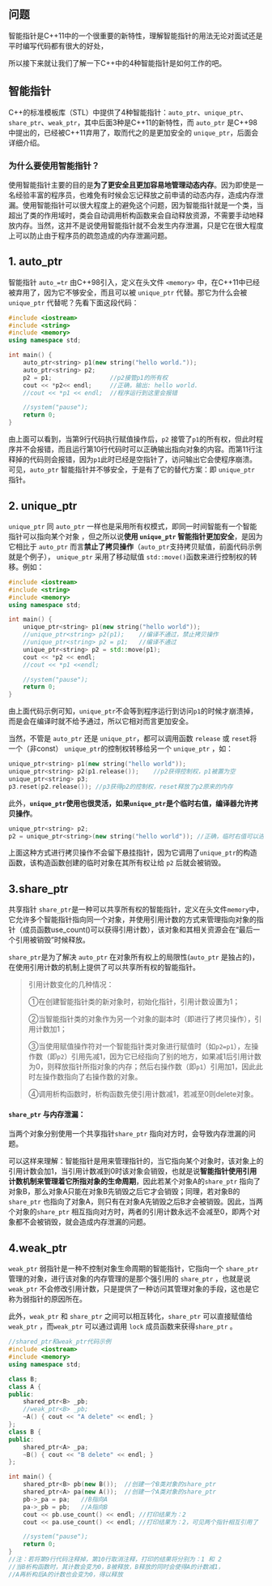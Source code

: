 ## 问题

智能指针是C++11中的一个很重要的新特性，理解智能指针的用法无论对面试还是平时编写代码都有很大的好处，

所以接下来就让我们了解一下C++中的4种智能指针是如何工作的吧。

## 智能指针

C++的标准模板库（STL）中提供了4种智能指针：`auto_ptr`、`unique_ptr`、`share_ptr`、`weak_ptr`，其中后面3种是C++11的新特性，而 `auto_ptr` 是C++98中提出的，已经被C++11弃用了，取而代之的是更加安全的 `unique_ptr`，后面会详细介绍。

### 为什么要使用智能指针？

使用智能指针主要的目的是**为了更安全且更加容易地管理动态内存**。因为即使是一名经验丰富的程序员，也难免有时候会忘记释放之前申请的动态内存，造成内存泄漏。使用智能指针可以很大程度上的避免这个问题，因为智能指针就是一个类，当超出了类的作用域时，类会自动调用析构函数来会自动释放资源，不需要手动地释放内存。当然，这并不是说使用智能指针就不会发生内存泄漏，只是它在很大程度上可以防止由于程序员的疏忽造成的内存泄漏问题。



## 1. auto_ptr

智能指针 `auto_=tr` 由C++98引入，定义在头文件 `<memory>` 中，在C++11中已经被弃用了，因为它不够安全，而且可以被 `unique_ptr` 代替。那它为什么会被 `unique_ptr` 代替呢？先看下面这段代码：

```C++
#include <iostream>
#include <string>
#include <memory>
using namespace std;

int main() {
	auto_ptr<string> p1(new string("hello world."));
	auto_ptr<string> p2;
	p2 = p1;				//p2接管p1的所有权
	cout << *p2<< endl;		//正确，输出: hello world.
	//cout << *p1 << endl;	//程序运行到这里会报错

	//system("pause");
	return 0;
}

```

由上面可以看到，当第9行代码执行赋值操作后，`p2` 接管了`p1`的所有权，但此时程序并不会报错，而且运行第10行代码时可以正确输出指向对象的内容。而第11行注释掉的代码则会报错，因为`p1`此时已经是空指针了，访问输出它会使程序崩溃。可见，`auto_ptr` 智能指针并不够安全，于是有了它的替代方案：即 `unique_ptr` 指针。



## 2. unique_ptr 

 `unique_ptr` 同 `auto_ptr` 一样也是采用所有权模式，即同一时间智能有一个智能指针可以指向某个对象 ，但之所以说**使用 `unique_ptr` 智能指针更加安全**，是因为它相比于 `auto_ptr` 而言**禁止了拷贝操作**（`auto_ptr`支持拷贝赋值，前面代码示例就是个例子）， `unique_ptr` 采用了移动赋值 `std::move()`函数来进行控制权的转移。例如：

```C++
#include <iostream>
#include <string>
#include <memory>
using namespace std;

int main() {
	unique_ptr<string> p1(new string("hello world"));
	//unique_ptr<string> p2(p1);	//编译不通过，禁止拷贝操作
	//unique_ptr<string> p2 = p1;	//编译不通过
	unique_ptr<string> p2 = std::move(p1);
	cout << *p2 << endl;
    //cout << *p1 <<endl;

	//system("pause");
	return 0;
}

```

由上面代码示例可知，`unique_ptr`不会等到程序运行到访问`p1`的时候才崩溃掉，而是会在编译时就不给予通过，所以它相对而言更加安全。

当然，不管是 `auto_ptr` 还是 `unique_ptr`，都可以调用函数 `release` 或 `reset`将一个（非const） `unique_ptr`的控制权转移给另一个 `unique_ptr` ，如：

```C++
unique_ptr<string> p1(new string("hello world"));
unique_ptr<string> p2(p1.release());	//p2获得控制权，p1被置为空
unique_ptr<string> p3;
p3.reset(p2.release());	//p3获得p2的控制权，reset释放了p2原来的内存
```

此外，**`unique_ptr`使用也很灵活，如果`unique_ptr`是个临时右值，编译器允许拷贝操作**。

```C++
unique_ptr<string> p2;
p2 = unique_ptr<string>(new string("hello world")); //正确，临时右值可以进行拷贝赋值操作
```

上面这种方式进行拷贝操作不会留下悬挂指针，因为它调用了`unique_ptr`的构造函数，该构造函数创建的临时对象在其所有权让给 `p2` 后就会被销毁。



## 3.share_ptr

共享指针 `share_ptr`是一种可以共享所有权的智能指针，定义在头文件`memory`中，它允许多个智能指针指向同一个对象，并使用引用计数的方式来管理指向对象的指针（成员函数use_count()可以获得引用计数），该对象和其相关资源会在“最后一个引用被销毁”时候释放。

`share_ptr`是为了解决 `auto_ptr` 在对象所有权上的局限性(`auto_ptr` 是独占的)，在使用引用计数的机制上提供了可以共享所有权的智能指针。

> 引用计数变化的几种情况：
>
> ①在创建智能指针类的新对象时，初始化指针，引用计数设置为1；
>
> ②当智能指针类的对象作为另一个对象的副本时（即进行了拷贝操作），引用计数加1；
>
> ③当使用赋值操作符对一个智能指针类对象进行赋值时（如`p2=p1`），左操作数（即`p2`）引用先减1，因为它已经指向了别的地方，如果减1后引用计数为0，则释放指针所指对象的内存；然后右操作数（即`p1`）引用加1，因此此时左操作数指向了右操作数的对象。
>
> ④调用析构函数时，析构函数先使引用计数减1，若减至0则delete对象。

#### `share_ptr` 与内存泄漏：

当两个对象分别使用一个共享指针`share_ptr` 指向对方时，会导致内存泄漏的问题。

可以这样来理解：智能指针是用来管理指针的，当它指向某个对象时，该对象上的引用计数会加1，当引用计数减到0时该对象会销毁，也就是说**智能指针使用引用计数机制来管理着它所指对象的生命周期**，因此若某个对象A的`share_ptr` 指向了对象B，那么对象A只能在对象B先销毁之后它才会销毁；同理，若对象B的`share_ptr` 也指向了对象A，则只有在对象A先销毁之后B才会被销毁。因此，当两个对象的`share_ptr` 相互指向对方时，两者的引用计数永远不会减至0，即两个对象都不会被销毁，就会造成内存泄漏的问题。



## 4.weak_ptr

`weak_ptr` 弱指针是一种不控制对象生命周期的智能指针，它指向一个 `share_ptr` 管理的对象，进行该对象的内存管理的是那个强引用的 `share_ptr` ，也就是说 `weak_ptr` 不会修改引用计数，只是提供了一种访问其管理对象的手段，这也是它称为弱指针的原因所在。

此外，`weak_ptr` 和 `share_ptr` 之间可以相互转化，`share_ptr` 可以直接赋值给`weak_ptr` ，而`weak_ptr` 可以通过调用 `lock` 成员函数来获得`share_ptr` 。

```C++
//shared_ptr和weak_ptr代码示例
#include <iostream>
#include <memory>
using namespace std;

class B;
class A {
public:
	shared_ptr<B> _pb;
    //weak_ptr<B> _pb;
	~A() { cout << "A delete" << endl; }
};
class B {
public:
	shared_ptr<A> _pa;
	~B() { cout << "B delete" << endl; }
};

int main() {
	shared_ptr<B> pb(new B());	//创建一个B类对象的share_ptr
	shared_ptr<A> pa(new A());	//创建一个A类对象的share_ptr
	pb->_pa = pa;	//B指向A
	pa->_pb = pb;	//A指向B
	cout << pb.use_count() << endl;	//打印结果为：2
    cout << pa.use_count() << endl; //打印结果为：2，可见两个指针相互引用了

	//system("pause");
	return 0;
}
//注：若将第9行代码注释掉，第10行取消注释，打印的结果将分别为：1 和 2
//当B析构函数时，其计数会变为0，B被释放，B释放的同时会使得A的计数减1，
//A再析构后A的计数也会变为0，得以释放
```


